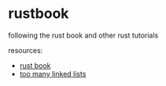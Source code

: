 # rustbook
following the rust book and other rust tutorials

resources:
- [rust book](https://doc.rust-lang.org/book/title-page.html)
- [too many linked lists](https://rust-unofficial.github.io/too-many-lists/index.html)
